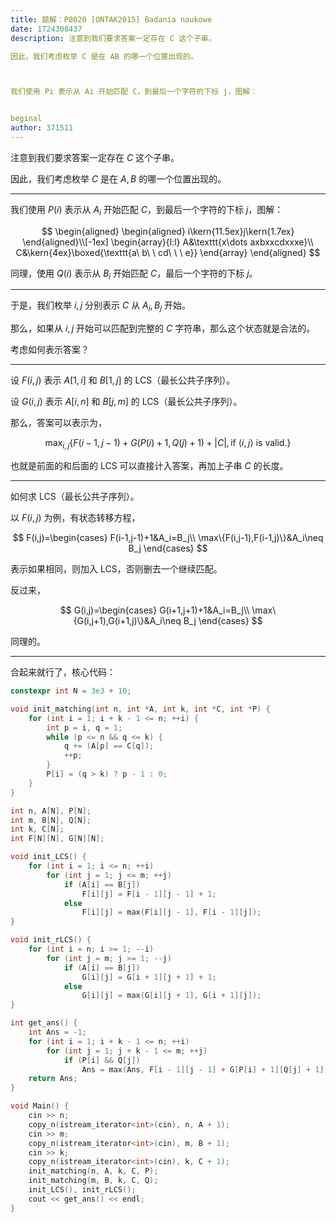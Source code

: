 ```yaml
---
title: 题解：P8020 [ONTAK2015] Badania naukowe
date: 1724308437
description: 注意到我们要求答案一定存在 C 这个子串。

因此，我们考虑枚举 C 是在 AB 的哪一个位置出现的。



我们使用 Pi 表示从 Ai 开始匹配 C，到最后一个字符的下标 j，图解：


beginal
author: 371511
---
```


注意到我们要求答案一定存在 $C$ 这个子串。

因此，我们考虑枚举 $C$ 是在 $A,B$ 的哪一个位置出现的。

---

我们使用 $P(i)$ 表示从 $A_i$ 开始匹配 $C$，到最后一个字符的下标 $j$，图解：

$$
\begin{aligned}
\begin{aligned}
i\kern{11.5ex}j\kern{1.7ex}
\end{aligned}\\[-1ex]
\begin{array}{l:l}
A&\texttt{x\dots axbxxcdxxxe}\\
C&\kern{4ex}\boxed{\texttt{a\ b\ \ cd\ \ \ e}}
\end{array}
\end{aligned}
$$

同理，使用 $Q(i)$ 表示从 $B_i$ 开始匹配 $C$，最后一个字符的下标 $j$。

---

于是，我们枚举 $i,j$ 分别表示 $C$ 从 $A_i,B_j$ 开始。

那么，如果从 $i,j$ 开始可以匹配到完整的 $C$ 字符串，那么这个状态就是合法的。

考虑如何表示答案？

---

设 $F(i,j)$ 表示 $A[1,i]$ 和 $B[1,j]$ 的 LCS（最长公共子序列）。

设 $G(i,j)$ 表示 $A[i,n]$ 和 $B[j,m]$ 的 LCS（最长公共子序列）。

那么，答案可以表示为，

$$
\max_{i,j}\{
F(i-1,j-1)+G(P(i)+1,Q(j)+1)+\lvert C\rvert,
\text{if $\langle i,j\rangle$ is valid.}
\}
$$

也就是前面的和后面的 LCS 可以直接计入答案，再加上子串 $C$ 的长度。

---

如何求 LCS（最长公共子序列）。

以 $F(i,j)$ 为例，有状态转移方程，

$$
F(i,j)=\begin{cases}
F(i-1,j-1)+1&A_i=B_j\\
\max\{F(i,j-1),F(i-1,j)\}&A_i\neq B_j
\end{cases}
$$

表示如果相同，则加入 LCS，否则删去一个继续匹配。

反过来，

$$
G(i,j)=\begin{cases}
G(i+1,j+1)+1&A_i=B_j\\
\max\{G(i,j+1),G(i+1,j)\}&A_i\neq B_j
\end{cases}
$$

同理的。

---

合起来就行了，核心代码：

```cpp
constexpr int N = 3e3 + 10;

void init_matching(int n, int *A, int k, int *C, int *P) {
	for (int i = 1; i + k - 1 <= n; ++i) {
		int p = i, q = 1;
		while (p <= n && q <= k) {
			q += (A[p] == C[q]);
			++p;
		}
		P[i] = (q > k) ? p - 1 : 0;
	}
}

int n, A[N], P[N];
int m, B[N], Q[N];
int k, C[N];
int F[N][N], G[N][N];

void init_LCS() {
	for (int i = 1; i <= n; ++i)
		for (int j = 1; j <= m; ++j)
			if (A[i] == B[j])
				F[i][j] = F[i - 1][j - 1] + 1;
			else
				F[i][j] = max(F[i][j - 1], F[i - 1][j]);
}

void init_rLCS() {
	for (int i = n; i >= 1; --i)
		for (int j = m; j >= 1; --j)
			if (A[i] == B[j])
				G[i][j] = G[i + 1][j + 1] + 1;
			else
				G[i][j] = max(G[i][j + 1], G[i + 1][j]);
}

int get_ans() {
	int Ans = -1;
	for (int i = 1; i + k - 1 <= n; ++i)
		for (int j = 1; j + k - 1 <= m; ++j)
			if (P[i] && Q[j])
				Ans = max(Ans, F[i - 1][j - 1] + G[P[i] + 1][Q[j] + 1] + k);
	return Ans;
}

void Main() {
	cin >> n;
	copy_n(istream_iterator<int>(cin), n, A + 1);
	cin >> m;
	copy_n(istream_iterator<int>(cin), m, B + 1);
	cin >> k;
	copy_n(istream_iterator<int>(cin), k, C + 1);
	init_matching(n, A, k, C, P);
	init_matching(m, B, k, C, Q);
	init_LCS(), init_rLCS();
	cout << get_ans() << endl;
}
```
